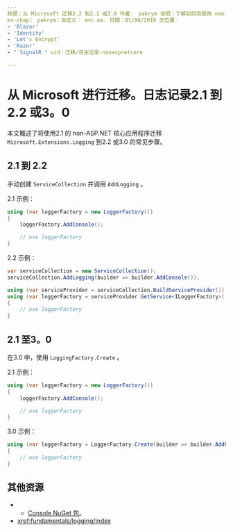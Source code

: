 ```yaml
---
标题：从 Microsoft 迁移2.2 到2.1 或3.0 作者： pakrym 说明：了解如何将使用 non-ASP.NET 的核心应用程序从2.1 迁移到2.2 或3.0。
ms-chap： pakrym：自定义： mvc ms. 日期：01/04/2019 无位置：
- 'Blazor'
- 'Identity'
- 'Let's Encrypt'
- 'Razor'
- " SignalR " uid：迁移/日志记录-nonaspnetcore

---
```


# <a name="migrate-from-microsoftextensionslogging-21-to-22-or-30"></a>从 Microsoft 进行迁移。日志记录2.1 到2.2 或3。0

本文概述了将使用2.1 的 non-ASP.NET 核心应用程序迁移 `Microsoft.Extensions.Logging` 到2.2 或3.0 的常见步骤。

## <a name="21-to-22"></a>2.1 到 2.2

手动创建 `ServiceCollection` 并调用 `AddLogging` 。

2.1 示例：

```csharp
using (var loggerFactory = new LoggerFactory())
{
    loggerFactory.AddConsole();

    // use loggerFactory
}
```

2.2 示例：

```csharp
var serviceCollection = new ServiceCollection();
serviceCollection.AddLogging(builder => builder.AddConsole());

using (var serviceProvider = serviceCollection.BuildServiceProvider())
using (var loggerFactory = serviceProvider.GetService<ILoggerFactory>())
{
    // use loggerFactory
}
```

## <a name="21-to-30"></a>2.1 至3。0

在3.0 中，使用 `LoggingFactory.Create` 。

2.1 示例：

```csharp
using (var loggerFactory = new LoggerFactory())
{
    loggerFactory.AddConsole();

    // use loggerFactory
}
```

3.0 示例：

```csharp
using (var loggerFactory = LoggerFactory.Create(builder => builder.AddConsole()))
{
    // use loggerFactory
}
```

## <a name="additional-resources"></a>其他资源

* - [Console NuGet 包](https://www.nuget.org/packages/Microsoft.Extensions.Logging.Console/)。
* <xref:fundamentals/logging/index>

